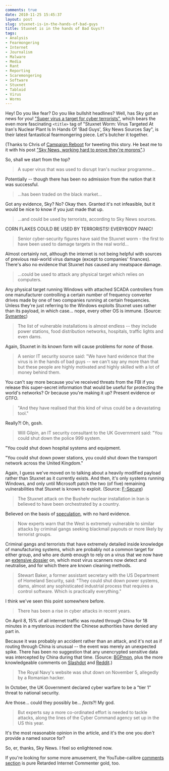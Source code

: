 ```yaml
---
comments: true
date: 2010-11-25 15:45:37
layout: post
slug: stuxnet-is-in-the-hands-of-bad-guys
title: Stuxnet is in the hands of Bad Guys?!
tags:
- Analysis
- Fearmongering
- Internet
- Journalism
- Malware
- Media
- Rant
- Reporting
- Scaremongering
- Software
- Stuxnet
- Tabloid
- Virus
- Worms
---
```


Hey!  Do you like fear?  Do you like bullshit headlines?  Well, has Sky got an news for you! ["Super virus a target for cyber terrorists"](http://news.sky.com/skynews/Home/World-News/Stuxnet-Worm-Virus-Targeted-At-Irans-Nuclear-Plant-Is-In-Hands-Of-Bad-Guys-Sky-News-Sources-Say/Article/201011415827544?lpos=World_News_Right_Promo_Region_0&lid=ARTICLE_15827544_Stuxnet_Worm%3A_Virus_Targeted_At_Irans_Nuclear_Plant_Is_In_Hands_Of_Bad_Guys%2C_Sky_News_Sources_Say), which bears the even more fascinating `<title>` tag of "Stuxnet Worm: Virus Targeted At Iran's Nuclear Plant Is In Hands Of 'Bad Guys', Sky News Sources Say", is their latest fantastical fearmongering piece. Let's butcher it together.

(Thanks to Chris of [Campaign Reboot](http://recampaign.blogspot.com/) for tweeting this story.  He beat me to it with his post ["Sky News, working hard to prove they're morons"](http://recampaign.blogspot.com/2010/11/sky-news-working-hard-to-prove-theyre.html).)

So, shall we start from the top?

> A super virus that was used to disrupt Iran's nuclear programme...

Potentially -- though there has been no admission from the nation that it was successful.

> ...has been traded on the black market...

Got any evidence, Sky? No? Okay then. Granted it's not infeasible, but it would be nice to know if you just made that up.

> ...and could be used by terrorists, according to Sky News sources.

CORN FLAKES COULD BE USED BY TERRORISTS! EVERYBODY PANIC!

> Senior cyber-security figures have said the Stuxnet worm - the first to have been used to damage targets in the real world...

Almost certainly not, although the internet is not being helpful with sources of previous real-world virus damage (except to companies' finances). There's also no evidence that Stuxnet _has_ caused any meatspace damage.

> ...could be used to attack any physical target which relies on computers.

Any physical target running Windows with attached SCADA controllers from one manufacturer controlling a certain number of frequency converter drives made by one of two companies running at certain frequencies. Unless they're just referring to the Windows exploits Stuxnet uses rather than its payload, in which case... nope, every other OS is immune. (Source: [Symantec](http://www.symantec.com/connect/blogs/stuxnet-breakthrough))

> The list of vulnerable installations is almost endless -- they include power stations, food distribution networks, hospitals, traffic lights and even dams.

Again, Stuxnet in its known form will cause problems for _none_ of those.

> A senior IT security source said: "We have hard evidence that the virus is in the hands of bad guys -- we can't say any more than that but these people are highly motivated and highly skilled with a lot of money behind them.

You can't say more because you've received threats from the FBI if you release this super-secret information that would be useful for protecting the world's networks? Or because you're making it up? Present evidence or GTFO.

> "And they have realised that this kind of virus could be a devastating tool."

Really?! Oh, gosh.

> Will Gilpin, an IT security consultant to the UK Government said: "You could shut down the police 999 system.

"You could shut down hospital systems and equipment.

"You could shut down power stations, you could shut down the transport network across the United Kingdom."

Again, I guess we've moved on to talking about a heavily modified payload rather than Stuxnet as it currently exists. And then, it's only systems running Windows, and only until Microsoft patch the two (of five) remaining vulnerabilities that Stuxnet is known to exploit. (Source: [F-Secure](http://www.f-secure.com/weblog/archives/00002040.html))

> The Stuxnet attack on the Bushehr nuclear installation in Iran is believed to have been orchestrated by a country.

Believed on the basis of [speculation](http://www.wired.com/threatlevel/2010/10/stuxnet-deconstructed/), with no hard evidence.

> Now experts warn that the West is extremely vulnerable to similar attacks by criminal gangs seeking blackmail payouts or more likely by terrorist groups.

Criminal gangs and terrorists that have extremely detailed inside knowledge of manufacturing systems, which are probably not a common target for either group, and who are dumb enough to rely on a virus that we now have an [extensive dossier](http://www.symantec.com/content/en/us/enterprise/media/security_response/whitepapers/w32_stuxnet_dossier.pdf) on, which most virus scanners now detect and neutralise, and for which there are known cleaning methods.

> Stewart Baker, a former assistant secretary with the US Department of Homeland Security, said: "They could shut down power systems, dams, almost any sophisticated industrial process that requires a control software. Which is practically everything."

I think we've seen this point somewhere before.

> There has been a rise in cyber attacks in recent years.

On April 8, 15% of all internet traffic was routed through China for 18 minutes in a mysterious incident the Chinese authorities have denied any part in.

Because it was probably an accident rather than an attack, and it's not as if routing through China is unusual -- the event was merely an unexpected spike.  There has been no suggestion that any unencrypted sensitive data was intercepted by China during that time. (Source: [BGPmon](http://bgpmon.net/blog/?p=282), plus the more knowledgeable comments on [Slashdot](http://tech.slashdot.org/story/10/11/16/1838223/For-18-Minutes-15-of-the-Internet-Routed-Through-China) and [Reddit](http://www.reddit.com/r/netsec/comments/e6pni/china_redirected_15_of_internet_traffic_through/).)

> The Royal Navy's website was shut down on November 5, allegedly by a Romanian hacker.

In October, the UK Government declared cyber warfare to be a "tier 1" threat to national security.

Are those... could they possibly be... _facts_?!  My god.

> But experts say a more co-ordinated effort is needed to tackle attacks, along the lines of the Cyber Command agency set up in the US this year.

It's the most reasonable opinion in the article, and it's the one you _don't_ provide a named source for?

So, er, thanks, Sky News.  I feel so enlightened now.

If you're looking for some more amusement, the YouTube-calibre [comments section](http://news.sky.com/skynews/Home/World-News/Stuxnet-Worm-Virus-Targeted-At-Irans-Nuclear-Plant-Is-In-Hands-Of-Bad-Guys-Sky-News-Sources-Say/Article/201011415827544?lpos=World_News_Right_Promo_Region_0&lid=ARTICLE_15827544_Stuxnet_Worm%3A_Virus_Targeted_At_Irans_Nuclear_Plant_Is_In_Hands_Of_Bad_Guys%2C_Sky_News_Sources_Say#comments) is pure Retarded Internet Commenter gold, too.
